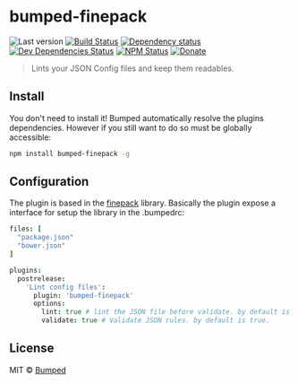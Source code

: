 # bumped-finepack

![Last version](https://img.shields.io/github/tag/Bumped/bumped-finepack.svg?style=flat-square)
[![Build Status](http://img.shields.io/travis/Bumped/bumped-finepack/master.svg?style=flat-square)](https://travis-ci.org/Bumped/bumped-finepack)
[![Dependency status](http://img.shields.io/david/Bumped/bumped-finepack.svg?style=flat-square)](https://david-dm.org/Bumped/bumped-finepack)
[![Dev Dependencies Status](http://img.shields.io/david/dev/Bumped/bumped-finepack.svg?style=flat-square)](https://david-dm.org/Bumped/bumped-finepack#info=devDependencies)
[![NPM Status](http://img.shields.io/npm/dm/bumped-finepack.svg?style=flat-square)](https://www.npmjs.org/package/bumped-finepack)
[![Donate](https://img.shields.io/badge/donate-paypal-blue.svg?style=flat-square)](https://paypal.me/kikobeats)

> Lints your JSON Config files and keep them readables.

## Install

You don't need to install it! Bumped automatically resolve the plugins dependencies. However if you still want to do so must be globally accessible:

```bash
npm install bumped-finepack -g
```

## Configuration

The plugin is based in the [finepack](https://github.com/Kikobeats/finepack) library. Basically the plugin expose a interface for setup the library in the .bumpedrc:

```cson
files: [
  "package.json"
  "bower.json"
]

plugins:
  postrelease:
    'Lint config files':
      plugin: 'bumped-finepack'
      options:
        lint: true # lint the JSON file before validate. by default is true.
        validate: true # Validate JSON rules. by default is true.
```

## License

MIT © [Bumped]()
